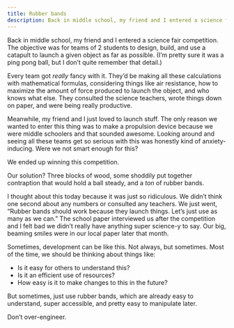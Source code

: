 ```yaml
---
title: Rubber bands
description: Back in middle school, my friend and I entered a science fair competition. We ended up winning this competition.
---
```


Back in middle school, my friend and I entered a science fair competition. The objective was for teams of 2 students to design, build, and use a catapult to launch a given object as far as possible. (I’m pretty sure it was a ping pong ball, but I don’t quite remember that detail.)

Every team got *really* fancy with it. They’d be making all these calculations with mathematical formulas, considering things like air resistance, how to maximize the amount of force produced to launch the object, and who knows what else. They consulted the science teachers, wrote things down on paper, and were being really productive.

Meanwhile, my friend and I just loved to launch stuff. The only reason we wanted to enter this thing was to make a propulsion device because we were middle schoolers and that sounded awesome. Looking around and seeing all these teams get so serious with this was honestly kind of anxiety-inducing. Were we not smart enough for this?

We ended up winning this competition.

Our solution? Three blocks of wood, some shoddily put together contraption that would hold a ball steady, and a *ton* of rubber bands.

I thought about this today because it was just so ridiculous. We didn’t think one second about any numbers or consulted any teachers. We just went, “Rubber bands should work because they launch things. Let’s just use as many as we can.” The school paper interviewed us after the competition and I felt bad we didn’t really have anything super science-y to say. Our big, beaming smiles were in our local paper later that month.

Sometimes, development can be like this. Not always, but sometimes. Most of the time, we should be thinking about things like:

- Is it easy for others to understand this?
- Is it an efficient use of resources?
- How easy is it to make changes to this in the future?

But sometimes, just use rubber bands, which are already easy to understand, super accessible, and pretty easy to manipulate later.

Don’t over-engineer.
